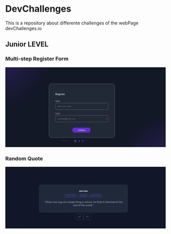 # DevChallenges
This is a repository about differente challenges of the webPage devChallenges.io
## Junior LEVEL
### Multi-step Register Form
![alt text](imgs/image2.png)
### Random Quote
![alt text](imgs/image.png)

